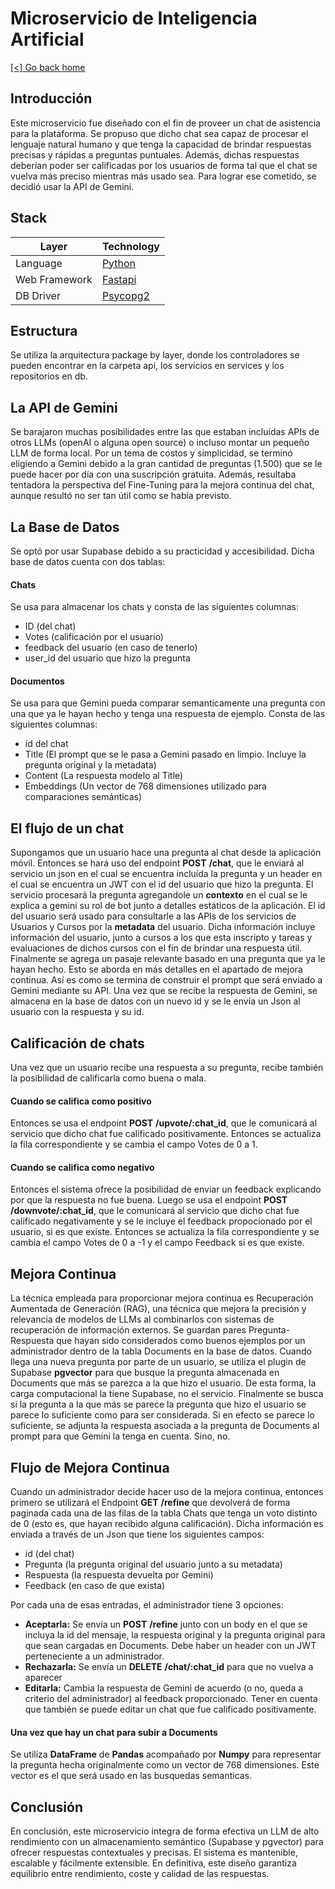 # Microservicio de Inteligencia Artificial

[[<] Go back home](../README.md)

## Introducción 

Este microservicio fue diseñado con el fin de proveer un chat de asistencia para la plataforma. Se propuso que dicho chat sea capaz de procesar el lenguaje natural humano y que tenga la capacidad de brindar respuestas precisas y rápidas a preguntas puntuales. Además, dichas respuestas deberían poder ser calificadas por los usuarios de forma tal que el chat se vuelva más preciso mientras más usado sea.
Para lograr ese cometido, se decidió usar la API de Gemini.

## Stack

| Layer         | Technology  |
|---------------|-------------|
| Language      | [Python](https://www.python.org/)          |
| Web Framework | [Fastapi](https://fastapi.tiangolo.com/)   |
| DB Driver     | [Psycopg2](https://pypi.org/project/psycopg2/)         |

## Estructura

Se utiliza la arquitectura package by layer, donde los controladores se pueden encontrar en la carpeta api, los servicios en services y los repositorios en db.

## La API de Gemini
Se barajaron muchas posibilidades entre las que estaban incluídas APIs de otros LLMs (openAI o alguna open source) o incluso montar un pequeño LLM de forma local.
Por un tema de costos y simplicidad, se terminó eligiendo a Gemini debido a la gran cantidad de preguntas (1.500) que se le puede hacer por día con una suscripción gratuita.
Además, resultaba tentadora la perspectiva del Fine-Tuning para la mejora continua del chat, aunque resultó no ser tan útil como se había previsto.

## La Base de Datos
Se optó por usar Supabase debido a su practicidad y accesibilidad. Dicha base de datos cuenta con dos tablas: 
####  Chats 
Se usa para almacenar los chats y consta de las siguientes columnas:
- ID (del chat)
- Votes (calificación por el usuario)
- feedback del usuario (en caso de tenerlo)
- user_id del usuario que hizo la pregunta

####  Documentos
Se usa para que Gemini pueda comparar semanticamente una pregunta con una que ya le hayan hecho y tenga una respuesta de ejemplo. Consta de las siguientes columnas:
- id del chat
- Title (El prompt que se le pasa a Gemini pasado en limpio. Incluye la pregunta original y la metadata)
- Content (La respuesta modelo al Title)
- Embeddings (Un vector de 768 dimensiones utilizado para comparaciones semánticas)



## El flujo de un chat
Supongamos que un usuario hace una pregunta al chat desde la aplicación móvil. Entonces se hará uso del endpoint **POST** **/chat**, que le enviará al servicio un json en el cual se encuentra incluída la pregunta y un header en el cual se encuentra un JWT con el id del usuario que hizo la pregunta. El servicio procesará la pregunta agregandole un **contexto** en el cual se le explica a gemini su rol de bot junto a detalles estáticos de la aplicación. El id del usuario será usado para consultarle a las APIs de los servicios de Usuarios y Cursos por la **metadata** del usuario. Dicha información incluye información del usuario, junto a cursos a los que esta inscripto y tareas y evaluaciones de dichos cursos con el fin de brindar una respuesta útil.
Finalmente se agrega un pasaje relevante basado en una pregunta que ya le hayan hecho. Esto se aborda en más detalles en el apartado de mejora continua.
Así es como se termina de construir el prompt que será enviado a Gemini mediante su API. 
Una vez que se recibe la respuesta de Gemini, se almacena en la base de datos con un nuevo id y se le envía un Json al usuario con la respuesta y su id.

## Calificación de chats
Una vez que un usuario recibe una respuesta a su pregunta, recibe también la posibilidad de calificarla como buena o mala.

####  Cuando se califica como positivo
Entonces se usa el endpoint **POST** **/upvote/:chat_id**, que le comunicará al servicio que dicho chat fue calificado positivamente. Entonces se actualiza la fila correspondiente y se cambia el campo Votes de 0 a 1.

####  Cuando se califica como negativo
Entonces el sistema ofrece la posibilidad de enviar un feedback explicando por que la respuesta no fue buena. Luego se usa el endpoint **POST** **/downvote/:chat_id**, que le comunicará al servicio que dicho chat fue calificado negativamente y se le incluye el feedback propocionado por el usuario, si es que existe. Entonces se actualiza la fila correspondiente y se cambia el campo Votes de 0 a -1 y el campo Feedback si es que existe.


## Mejora Continua

La técnica empleada para proporcionar mejora continua es Recuperación Aumentada de Generación (RAG), una técnica que mejora la precisión y relevancia de modelos de LLMs al combinarlos con sistemas de recuperación de información externos. Se guardan pares Pregunta-Respuesta que hayan sido considerados como buenos ejemplos por un administrador dentro de la tabla Documents en la base de datos.
Cuando llega una nueva pregunta por parte de un usuario, se utiliza el plugin de Supabase **pgvector** para que busque la pregunta almacenada en Documents que más se parezca a la que hizo el usuario. De esta forma, la carga computacional la tiene Supabase, no el servicio.
Finalmente se busca si la pregunta a la que más se parece la pregunta que hizo el usuario se parece lo suficiente como para ser considerada. Si en efecto se parece lo suficiente, se adjunta la respuesta asociada a la pregunta de Documents al prompt para que Gemini la tenga en cuenta. Sino, no.


## Flujo de Mejora Continua

Cuando un administrador decide hacer uso de la mejora continua, entonces primero se utilizará el Endpoint **GET** **/refine** que devolverá de forma paginada cada una de las filas de la tabla Chats que tenga un voto distinto de 0 (esto es, que hayan recibido alguna calificación). Dicha información es enviada a través de un Json que tiene los siguientes campos:
- id (del chat)
- Pregunta (la pregunta original del usuario junto a su metadata)
- Respuesta (la respuesta devuelta por Gemini)
- Feedback (en caso de que exista)

Por cada una de esas entradas, el administrador tiene 3 opciones:

- **Aceptarla:**
    Se envía un **POST** **/refine** junto con un body en el que se incluya la id del mensaje, la respuesta original y la pregunta original para que sean cargadas en Documents. Debe haber un header con un JWT perteneciente a un administrador.
- **Rechazarla:**
    Se envía un **DELETE** **/chat/:chat_id** para que no vuelva a aparecer
- **Editarla:**
    Cambia la respuesta de Gemini de acuerdo (o no, queda a criterio del administrador) al feedback proporcionado. Tener en cuenta que también se puede editar un chat que fue calificado positivamente.

#### Una vez que hay un chat para subir a Documents
Se utiliza **DataFrame** de **Pandas** acompañado por **Numpy** para representar la pregunta hecha originalmente como un vector de 768 dimensiones. Este vector es el que será usado en las busquedas semanticas.



## Conclusión

En conclusión, este microservicio integra de forma efectiva un LLM de alto rendimiento  con un almacenamiento semántico (Supabase y pgvector) para ofrecer respuestas contextuales y precisas. El sistema es mantenible, escalable y fácilmente extensible. En definitiva, este diseño garantiza equilibrio  entre rendimiento, coste y calidad de las respuestas.
